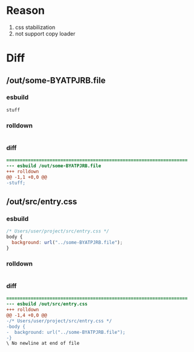 # Reason
1. css stabilization
2. not support copy loader
# Diff
## /out/some-BYATPJRB.file
### esbuild
```js
stuff
```
### rolldown
```js

```
### diff
```diff
===================================================================
--- esbuild	/out/some-BYATPJRB.file
+++ rolldown	
@@ -1,1 +0,0 @@
-stuff;

```
## /out/src/entry.css
### esbuild
```js
/* Users/user/project/src/entry.css */
body {
  background: url("../some-BYATPJRB.file");
}
```
### rolldown
```js

```
### diff
```diff
===================================================================
--- esbuild	/out/src/entry.css
+++ rolldown	
@@ -1,4 +0,0 @@
-/* Users/user/project/src/entry.css */
-body {
-  background: url("../some-BYATPJRB.file");
-}
\ No newline at end of file

```